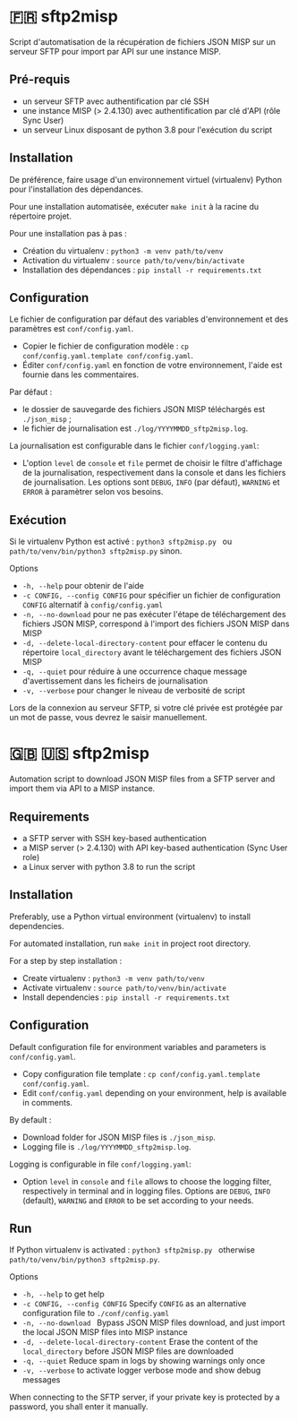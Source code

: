 # :fr: sftp2misp

Script d'automatisation de la récupération de fichiers JSON MISP sur un serveur SFTP pour import par API sur une instance MISP.

## Pré-requis

- un serveur SFTP avec authentification par clé SSH
- une instance MISP (> 2.4.130) avec authentification par clé d'API (rôle Sync User)
- un serveur Linux disposant de python 3.8 pour l'exécution du script

## Installation

De préférence, faire usage d'un environnement virtuel (virtualenv) Python pour l'installation des dépendances.

Pour une installation automatisée, exécuter `make init` à la racine du répertoire projet.

Pour une installation pas à pas :
- Création du virtualenv : `python3 -m venv path/to/venv`  
- Activation du virtualenv : `source path/to/venv/bin/activate`  
- Installation des dépendances : `pip install -r requirements.txt`  


## Configuration

Le fichier de configuration par défaut des variables d'environnement et des paramètres est `conf/config.yaml`.
- Copier le fichier de configuration modèle : `cp conf/config.yaml.template conf/config.yaml`.
- Éditer `conf/config.yaml` en fonction de votre environnement, l'aide est fournie dans les commentaires.

Par défaut :
- le dossier de sauvegarde des fichiers JSON MISP téléchargés est `./json_misp` ;
- le fichier de journalisation est `./log/YYYYMMDD_sftp2misp.log`.

La journalisation est configurable dans le fichier `conf/logging.yaml`:  
- L'option `level` de `console` et `file` permet de choisir le filtre d'affichage de la journalisation, respectivement dans la console et dans les fichiers de journalisation. Les options sont `DEBUG`, `INFO` (par défaut), `WARNING` et `ERROR` à paramètrer selon vos besoins.

## Exécution

Si le virtualenv Python est activé : `python3 sftp2misp.py ` ou `path/to/venv/bin/python3 sftp2misp.py` sinon.

Options
  - `-h, --help` pour obtenir de l'aide
  - `-c CONFIG, --config CONFIG` pour spécifier un fichier de configuration `CONFIG` alternatif à `config/config.yaml`
  - `-n, --no-download` pour ne pas exécuter l'étape de téléchargement des fichiers JSON MISP, correspond à l'import des fichiers JSON MISP dans MISP
  - `-d, --delete-local-directory-content` pour effacer le contenu du répertoire `local_directory` avant le téléchargement des fichiers JSON MISP
  - `-q, --quiet` pour réduire à une occurrence chaque message d'avertissement dans les ficheirs de journalisation
  - `-v, --verbose` pour changer le niveau de verbosité de script

Lors de la connexion au serveur SFTP, si votre clé privée est protégée par un mot de passe, vous devrez le saisir manuellement.

# :gb: :us: sftp2misp

Automation script to download JSON MISP files from a SFTP server and import them via API to a MISP instance.

## Requirements

- a SFTP server with SSH key-based authentication
- a MISP server (> 2.4.130) with API key-based authentication (Sync User role)
- a Linux server with python 3.8 to run the script

## Installation

Preferably, use a Python virtual environment (virtualenv) to install dependencies.

For automated installation, run `make init` in project root directory.

For a step by step installation :
- Create virtualenv : `python3 -m venv path/to/venv`  
- Activate virtualenv : `source path/to/venv/bin/activate`  
- Install dependencies : `pip install -r requirements.txt`  

## Configuration

Default configuration file for environment variables and parameters is `conf/config.yaml`.
- Copy configuration file template : `cp conf/config.yaml.template conf/config.yaml`.
- Edit `conf/config.yaml` depending on your environment, help is available in comments.

By default :
- Download folder for JSON MISP files is `./json_misp`.
- Logging file is `./log/YYYYMMDD_sftp2misp.log`.

Logging is configurable in file `conf/logging.yaml`:  
- Option `level` in `console` and `file` allows to choose the logging filter, respectively in terminal and in logging files. Options are `DEBUG`, `INFO` (default), `WARNING` and `ERROR` to be set according to your needs.

## Run

If Python virtualenv is activated : `python3 sftp2misp.py ` otherwise `path/to/venv/bin/python3 sftp2misp.py`.

Options
  - `-h, --help` to get help
  - `-c CONFIG, --config CONFIG` Specify `CONFIG` as an alternative configuration file to `./conf/config.yaml`
  - `-n, --no-download ` Bypass JSON MISP files download, and just import the local JSON MISP files into MISP instance
  - `-d, --delete-local-directory-content` Erase the content of the `local_directory` before JSON MISP files are downloaded
  - `-q, --quiet` Reduce spam in logs by showing warnings only once
  - `-v, --verbose` to activate logger verbose mode and show debug messages

When connecting to the SFTP server, if your private key is protected by a password, you shall enter it manually.
